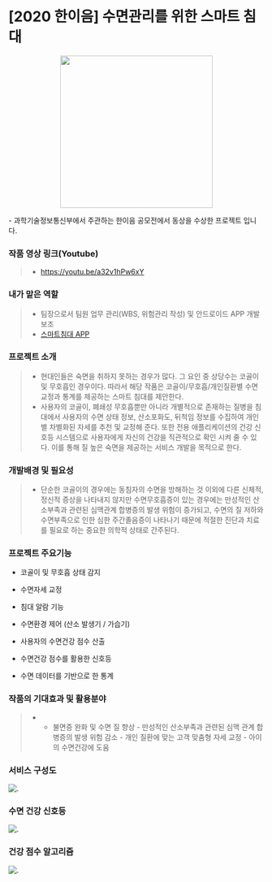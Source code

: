 # [2020 한이음] 수면관리를 위한 스마트 침대

<p align="center"><img src="https://i.imgur.com/U4luNfX.png" width="300" height="300"></p>
  - 과학기술정보통신부에서 주관하는 한이음 공모전에서 동상을 수상한 프로젝트 입니다.

### 작품 영상 링크(Youtube)
> - https://youtu.be/a32v1hPw6xY



### 내가 맡은 역할
> - 팀장으로서 팀원 업무 관리(WBS, 위험관리 작성) 및 안드로이드 APP 개발보조
> - [스마트침대 APP](https://github.com/sanhee/Hanium-SmartBedProject/tree/main/app/DreamLand)

### 프로젝트 소개

>- 현대인들은 숙면을 취하지 못하는 경우가 많다. 그 요인 중 상당수는 코골이 및 무호흡인 경우이다. 따라서 해당 작품은 코골이/무호흡/개인질환별 수면교정과 통계를 제공하는 스마트 침대를 제안한다. 
>- 사용자의 코골이, 폐쇄성 무호흡뿐만 아니라 개별적으로 존재하는 질병을 침대에서 사용자의 수면 상태 정보, 산소포화도, 뒤척임 정보를 수집하여 개인별 차별화된 자세를 추천 및 교정해 준다. 또한 전용 애플리케이션의 건강 신호등 시스템으로 사용자에게 자신의 건강을 직관적으로 확인 시켜 줄 수 있다. 이를 통해 질 높은 숙면을 제공하는 서비스 개발을 목적으로 한다.


### 개발배경 및 필요성
>- 단순한 코골이의 경우에는 동침자의 수면을 방해하는 것 이외에 다른 신체적, 정신적 증상을 나타내지 않지만 수면무호흡증이 있는 경우에는 만성적인 산소부족과 관련된 심맥관계 합병증의 발생 위험이 증가되고, 수면의 질 저하와 수면부족으로 인한 심한 주간졸음증이 나타나기 때문에 적절한 진단과 치료를 필요로 하는 중요한 의학적 상태로 간주된다.

### 프로젝트 주요기능

 - 코골이 및 무호흡 상태 감지

 - 수면자세 교정

 - 침대 알람 기능

 - 수면환경 제어 (산소 발생기 / 가습기)

 - 사용자의 수면건강 점수 산출

 - 수면건강 점수를 활용한 신호등

 - 수면 데이터를 기반으로 한 통계

### 작품의 기대효과 및 활용분야

>-  - 불면증 완화 및 수면 질 향상
    - 만성적인 산소부족과 관련된 심맥 관계 합병증의 발생 위험 감소
    - 개인 질환에 맞는 고객 맞춤형 자세 교정
    - 아이의 수면건강에 도움
   
    
### 서비스 구성도
![.](https://i.imgur.com/QdtHoGO.png)

### 수면 건강 신호등
![.](https://i.imgur.com/ipkmtFj.png)

### 건강 점수 알고리즘
![.](https://i.imgur.com/eqjutxt.png)

